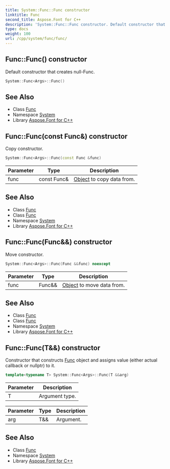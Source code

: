 ```yaml
---
title: System::Func::Func constructor
linktitle: Func
second_title: Aspose.Font for C++
description: 'System::Func::Func constructor. Default constructor that creates null-Func in C++.'
type: docs
weight: 100
url: /cpp/system/func/func/
---
```

## Func::Func() constructor


Default constructor that creates null-Func.

```cpp
System::Func<Args>::Func()
```

## See Also

* Class [Func](../)
* Namespace [System](../../)
* Library [Aspose.Font for C++](../../../)
## Func::Func(const Func\&) constructor


Copy constructor.

```cpp
System::Func<Args>::Func(const Func &func)
```


| Parameter | Type | Description |
| --- | --- | --- |
| func | const Func\& | [Object](../../object/) to copy data from. |

## See Also

* Class [Func](../)
* Class [Func](../)
* Namespace [System](../../)
* Library [Aspose.Font for C++](../../../)
## Func::Func(Func\&&) constructor


Move constructor.

```cpp
System::Func<Args>::Func(Func &&func) noexcept
```


| Parameter | Type | Description |
| --- | --- | --- |
| func | Func\&& | [Object](../../object/) to move data from. |

## See Also

* Class [Func](../)
* Class [Func](../)
* Namespace [System](../../)
* Library [Aspose.Font for C++](../../../)
## Func::Func(T\&&) constructor


Constructor that constructs [Func](../) object and assigns value (either actual callback or nullptr) to it.

```cpp
template<typename T> System::Func<Args>::Func(T &&arg)
```


| Parameter | Description |
| --- | --- |
| T | Argument type. |

| Parameter | Type | Description |
| --- | --- | --- |
| arg | T\&& | Argument. |

## See Also

* Class [Func](../)
* Namespace [System](../../)
* Library [Aspose.Font for C++](../../../)

